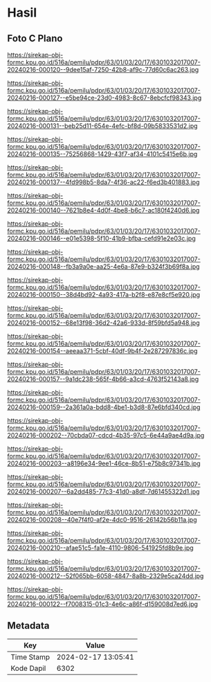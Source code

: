 # Hasil

## Foto C Plano

https://sirekap-obj-formc.kpu.go.id/516a/pemilu/pdpr/63/01/03/20/17/6301032017007-20240216-000120--9dee15af-7250-42b8-af9c-77d60c6ac263.jpg

https://sirekap-obj-formc.kpu.go.id/516a/pemilu/pdpr/63/01/03/20/17/6301032017007-20240216-000127--e5be94ce-23d0-4983-8c67-8ebcfcf98343.jpg

https://sirekap-obj-formc.kpu.go.id/516a/pemilu/pdpr/63/01/03/20/17/6301032017007-20240216-000131--beb25d11-654e-4efc-bf8d-09b5833531d2.jpg

https://sirekap-obj-formc.kpu.go.id/516a/pemilu/pdpr/63/01/03/20/17/6301032017007-20240216-000135--75256868-1429-43f7-af34-4101c5415e6b.jpg

https://sirekap-obj-formc.kpu.go.id/516a/pemilu/pdpr/63/01/03/20/17/6301032017007-20240216-000137--4fd998b5-8da7-4f36-ac22-f6ed3b401883.jpg

https://sirekap-obj-formc.kpu.go.id/516a/pemilu/pdpr/63/01/03/20/17/6301032017007-20240216-000140--7621b8e4-4d0f-4be8-b6c7-ac180f4240d6.jpg

https://sirekap-obj-formc.kpu.go.id/516a/pemilu/pdpr/63/01/03/20/17/6301032017007-20240216-000146--e01e5398-5f10-41b9-bfba-cefd91e2e03c.jpg

https://sirekap-obj-formc.kpu.go.id/516a/pemilu/pdpr/63/01/03/20/17/6301032017007-20240216-000148--fb3a9a0e-aa25-4e6a-87e9-b324f3b69f8a.jpg

https://sirekap-obj-formc.kpu.go.id/516a/pemilu/pdpr/63/01/03/20/17/6301032017007-20240216-000150--38d4bd92-4a93-417a-b2f8-e87e8cf5e920.jpg

https://sirekap-obj-formc.kpu.go.id/516a/pemilu/pdpr/63/01/03/20/17/6301032017007-20240216-000152--68e13f98-36d2-42a6-933d-8f59bfd5a948.jpg

https://sirekap-obj-formc.kpu.go.id/516a/pemilu/pdpr/63/01/03/20/17/6301032017007-20240216-000154--aeeaa371-5cbf-40df-9b4f-2e287297836c.jpg

https://sirekap-obj-formc.kpu.go.id/516a/pemilu/pdpr/63/01/03/20/17/6301032017007-20240216-000157--9a1dc238-565f-4b66-a3cd-4763f52143a8.jpg

https://sirekap-obj-formc.kpu.go.id/516a/pemilu/pdpr/63/01/03/20/17/6301032017007-20240216-000159--2a361a0a-bdd8-4be1-b3d8-87e6bfd340cd.jpg

https://sirekap-obj-formc.kpu.go.id/516a/pemilu/pdpr/63/01/03/20/17/6301032017007-20240216-000202--70cbda07-cdcd-4b35-97c5-6e44a9ae4d9a.jpg

https://sirekap-obj-formc.kpu.go.id/516a/pemilu/pdpr/63/01/03/20/17/6301032017007-20240216-000203--a8196e34-9ee1-46ce-8b51-e75b8c97341b.jpg

https://sirekap-obj-formc.kpu.go.id/516a/pemilu/pdpr/63/01/03/20/17/6301032017007-20240216-000207--6a2dd485-77c3-41d0-a8df-7d61455322d1.jpg

https://sirekap-obj-formc.kpu.go.id/516a/pemilu/pdpr/63/01/03/20/17/6301032017007-20240216-000208--40e7f4f0-af2e-4dc0-9516-26142b56b11a.jpg

https://sirekap-obj-formc.kpu.go.id/516a/pemilu/pdpr/63/01/03/20/17/6301032017007-20240216-000210--afae51c5-fa1e-4110-9806-541925fd8b9e.jpg

https://sirekap-obj-formc.kpu.go.id/516a/pemilu/pdpr/63/01/03/20/17/6301032017007-20240216-000212--52f065bb-6058-4847-8a8b-2329e5ca24dd.jpg

https://sirekap-obj-formc.kpu.go.id/516a/pemilu/pdpr/63/01/03/20/17/6301032017007-20240216-000122--f7008315-01c3-4e6c-a86f-d159008d7ed6.jpg


## Metadata

| Key        | Value               |
| ---------- | ------------------- |
| Time Stamp | 2024-02-17 13:05:41 |
| Kode Dapil | 6302                |



